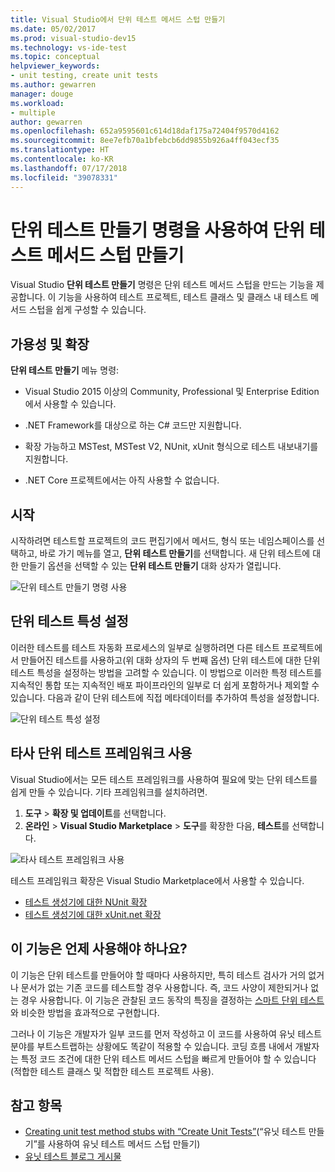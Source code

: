 ```yaml
---
title: Visual Studio에서 단위 테스트 메서드 스텁 만들기
ms.date: 05/02/2017
ms.prod: visual-studio-dev15
ms.technology: vs-ide-test
ms.topic: conceptual
helpviewer_keywords:
- unit testing, create unit tests
ms.author: gewarren
manager: douge
ms.workload:
- multiple
author: gewarren
ms.openlocfilehash: 652a9595601c614d18daf175a72404f9570d4162
ms.sourcegitcommit: 8ee7efb70a1bfebcb6dd9855b926a4ff043ecf35
ms.translationtype: HT
ms.contentlocale: ko-KR
ms.lasthandoff: 07/17/2018
ms.locfileid: "39078331"
---
```

# <a name="create-unit-test-method-stubs-with-the-create-unit-tests-command"></a>단위 테스트 만들기 명령을 사용하여 단위 테스트 메서드 스텁 만들기

Visual Studio **단위 테스트 만들기** 명령은 단위 테스트 메서드 스텁을 만드는 기능을 제공합니다. 이 기능을 사용하여 테스트 프로젝트, 테스트 클래스 및 클래스 내 테스트 메서드 스텁을 쉽게 구성할 수 있습니다.

## <a name="availability-and-extensions"></a>가용성 및 확장

**단위 테스트 만들기** 메뉴 명령:

* Visual Studio 2015 이상의 Community, Professional 및 Enterprise Edition에서 사용할 수 있습니다.

* .NET Framework를 대상으로 하는 C# 코드만 지원합니다.

* 확장 가능하고 MSTest, MSTest V2, NUnit, xUnit 형식으로 테스트 내보내기를 지원합니다.

* .NET Core 프로젝트에서는 아직 사용할 수 없습니다.

## <a name="get-started"></a>시작

시작하려면 테스트할 프로젝트의 코드 편집기에서 메서드, 형식 또는 네임스페이스를 선택하고, 바로 가기 메뉴를 열고, **단위 테스트 만들기**를 선택합니다. 새 단위 테스트에 대한 만들기 옵션을 선택할 수 있는 **단위 테스트 만들기** 대화 상자가 열립니다.

![단위 테스트 만들기 명령 사용](media/createunittestcommand.png)

## <a name="setting-unit-test-traits"></a>단위 테스트 특성 설정

이러한 테스트를 테스트 자동화 프로세스의 일부로 실행하려면 다른 테스트 프로젝트에서 만들어진 테스트를 사용하고(위 대화 상자의 두 번째 옵션) 단위 테스트에 대한 단위 테스트 특성을 설정하는 방법을 고려할 수 있습니다. 이 방법으로 이러한 특정 테스트를 지속적인 통합 또는 지속적인 배포 파이프라인의 일부로 더 쉽게 포함하거나 제외할 수 있습니다. 다음과 같이 단위 테스트에 직접 메타데이터를 추가하여 특성을 설정합니다.

![단위 테스트 특성 설정](media/createunittest.png)

## <a name="using-third-party-unit-test-frameworks"></a>타사 단위 테스트 프레임워크 사용

Visual Studio에서는 모든 테스트 프레임워크를 사용하여 필요에 맞는 단위 테스트를 쉽게 만들 수 있습니다. 기타 프레임워크를 설치하려면.

1. **도구** > **확장 및 업데이트**를 선택합니다.
2. **온라인** > **Visual Studio Marketplace** > **도구**를 확장한 다음, **테스트**를 선택합니다.

![타사 테스트 프레임워크 사용](media/createunittestfx.png)

테스트 프레임워크 확장은 Visual Studio Marketplace에서 사용할 수 있습니다.

* [테스트 생성기에 대한 NUnit 확장](https://marketplace.visualstudio.com/items?itemName=NUnitDevelopers.TestGeneratorNUnitextension)
* [테스트 생성기에 대한 xUnit.net 확장](https://marketplace.visualstudio.com/items?itemName=BradWilson.xUnitnetTestExtensions)

## <a name="when-should-i-use-this-feature"></a>이 기능은 언제 사용해야 하나요?

이 기능은 단위 테스트를 만들어야 할 때마다 사용하지만, 특히 테스트 검사가 거의 없거나 문서가 없는 기존 코드를 테스트할 경우 사용합니다. 즉, 코드 사양이 제한되거나 없는 경우 사용합니다. 이 기능은 관찰된 코드 동작의 특징을 결정하는 [스마트 단위 테스트](http://blogs.msdn.com/b/visualstudioalm/archive/2014/11/19/introducing-smart-unit-tests.aspx)와 비슷한 방법을 효과적으로 구현합니다.

그러나 이 기능은 개발자가 일부 코드를 먼저 작성하고 이 코드를 사용하여 유닛 테스트 분야를 부트스트랩하는 상황에도 똑같이 적용할 수 있습니다. 코딩 흐름 내에서 개발자는 특정 코드 조건에 대한 단위 테스트 메서드 스텁을 빠르게 만들어야 할 수 있습니다(적합한 테스트 클래스 및 적합한 테스트 프로젝트 사용).

## <a name="see-also"></a>참고 항목

- [Creating unit test method stubs with “Create Unit Tests”](https://blogs.msdn.microsoft.com/visualstudioalm/2015/03/06/creating-unit-test-method-stubs-with-create-unit-tests/)(“유닛 테스트 만들기”를 사용하여 유닛 테스트 메서드 스텁 만들기)
- [유닛 테스트 블로그 게시물](https://blogs.msdn.microsoft.com/devops/?s=unit+testing)
